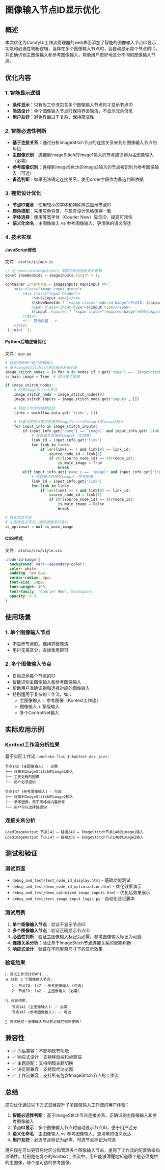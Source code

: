 # 图像输入节点ID显示优化

## 概述

本次优化为ComfyUI工作流管理器的web界面添加了智能的图像输入节点ID显示功能和必选性判断逻辑，当存在多个图像输入节点时，会自动显示每个节点的ID，并正确识别主图像输入和参考图像输入，帮助用户更好地区分不同的图像输入节点。

## 优化内容

### 1. 智能显示逻辑
- **条件显示**：只有当工作流包含多个图像输入节点时才显示节点ID
- **简洁设计**：单个图像输入节点时保持界面简洁，不显示冗余信息
- **用户友好**：避免界面过于复杂，保持简洁性

### 2. 智能必选性判断
- **基于连接关系**：通过分析ImageStitch节点的连接关系来判断图像输入节点的角色
- **主图像识别**：连接到ImageStitch的image1输入的节点被识别为主图像输入（必需）
- **参考图像识别**：连接到ImageStitch的image2输入的节点被识别为参考图像输入（可选）
- **备选判断**：如果无法确定连接关系，使用order字段作为备选判断依据

### 3. 视觉设计优化
- **节点ID徽章**：使用较小的字体和特殊样式显示节点ID
- **颜色搭配**：采用灰色背景，与现有设计风格保持一致
- **字体选择**：使用等宽字体（Courier New）显示ID，提高可读性
- **语义化命名**：主图像输入 vs 参考图像输入，更清晰的语义表达

### 4. 技术实现

#### JavaScript修改
文件：`static/js/app.js`
```javascript
// 在 generateImageInputs 函数中添加智能显示逻辑
const showNodeIds = imageInputs.length > 1;

container.innerHTML = imageInputs.map(input => `
    <div class="image-input-group">
        <div class="input-header">
            <h4>${input.name}</h4>
            ${showNodeIds ? `<span class="node-id-badge">节点ID: ${input.node_id}</span>` : ''}
            <span class="input-type">${input.type}</span>
            ${input.required ? '<span class="required-badge">必需</span>' : '<span class="optional-badge">可选</span>'}
        </div>
        <!-- 其他内容 -->
    </div>
`).join('');
```

#### Python后端逻辑优化
文件：`app.py`
```python
# 智能判断哪个是主图像输入
# 基于ImageStitch节点的连接关系来判断
image_stitch_nodes = [n for n in nodes if n.get('type') == 'ImageStitch']
is_main_image = True  # 默认是主图像

if image_stitch_nodes:
    # 找到ImageStitch节点
    image_stitch_node = image_stitch_nodes[0]
    image_stitch_inputs = image_stitch_node.get('inputs', [])
    
    # 获取工作流的链接信息
    links = workflow_data.get('links', [])
    
    # 检查当前节点是否连接到ImageStitch的image1或image2输入
    for input_info in image_stitch_inputs:
        if input_info.get('name') == 'image1' and input_info.get('link'):
            # 检查是否连接到image1（主图像）
            link_id = input_info.get('link')
            for link in links:
                if len(link) >= 4 and link[0] == link_id:
                    source_node_id = link[1]
                    if str(source_node_id) == str(node_id):
                        is_main_image = True
                        break
        elif input_info.get('name') == 'image2' and input_info.get('link'):
            # 检查是否连接到image2（参考图像）
            link_id = input_info.get('link')
            for link in links:
                if len(link) >= 4 and link[0] == link_id:
                    source_node_id = link[1]
                    if str(source_node_id) == str(node_id):
                        is_main_image = False
                        break

# 确定是否可选
# 主图像是必须的，辅助图像是可选的
is_optional = not is_main_image
```

#### CSS样式
文件：`static/css/style.css`
```css
.node-id-badge {
  background: var(--secondary-color);
  color: white;
  padding: 3px 6px;
  border-radius: 8px;
  font-size: 10px;
  font-weight: 400;
  font-family: 'Courier New', monospace;
  opacity: 0.8;
}
```

## 使用场景

### 1. 单个图像输入节点
- 不显示节点ID，保持界面简洁
- 用户无需区分，直接使用即可

### 2. 多个图像输入节点
- 自动显示每个节点的ID
- 智能识别主图像输入和参考图像输入
- 帮助用户准确识别和选择对应的图像输入
- 特别适用于复杂的工作流，如：
  - 主图像输入 + 参考图像（Kontext工作流）
  - 图像输入 + 蒙版输入
  - 多个ControlNet输入

## 实际应用示例

### Kontext工作流分析结果
基于实际工作流 `nunchaku-flux.1-kontext-dev.json`：

```
节点142 (主图像输入) - 必需
├── 连接到ImageStitch的image1输入
├── 主要处理的图像
└── 用户必须提供

节点147 (参考图像输入) - 可选  
├── 连接到ImageStitch的image2输入
├── 参考图像，用于风格或内容参考
└── 用户可以选择性提供
```

### 连接关系分析
```
LoadImageOutput 节点142 → 链接249 → ImageStitch节点146的image1输入
LoadImageOutput 节点147 → 链接250 → ImageStitch节点146的image2输入
```

## 测试和验证

### 测试页面
- `debug_and_test/test_node_id_display.html` - 基础功能测试
- `debug_and_test/demo_node_id_optimization.html` - 优化效果演示
- `debug_and_test/demo_optimized_image_inputs.html` - 优化后效果展示
- `debug_and_test/test_image_input_logic.py` - 自动化验证脚本

### 测试用例
1. **单个图像输入节点**：验证不显示节点ID
2. **多个图像输入节点**：验证正确显示节点ID
3. **必选性判断**：验证主图像输入标记为必需，参考图像输入标记为可选
4. **连接关系分析**：验证基于ImageStitch节点连接关系的智能判断
5. **响应式设计**：验证在不同屏幕尺寸下的显示效果

### 验证结果
```
🧪 测试工作流分析API...
📊 找到 2 个图像输入节点:
   1. 节点ID: 147 - 参考图像输入 (可选)
   2. 节点ID: 142 - 主图像输入 (必需)

🔍 验证结果:
   节点142 (主图像输入): ✅ 必需
   节点147 (参考图像输入): ✅ 可选

🎉 测试通过！图像输入节点的必选性判断正确！
```

## 兼容性

- ✅ 向后兼容：不影响现有功能
- ✅ 响应式设计：支持移动端和桌面端
- ✅ 主题适配：支持明暗主题切换
- ✅ 浏览器兼容：支持现代浏览器
- ✅ 工作流兼容：支持所有包含ImageStitch节点的工作流

## 总结

这次优化通过以下方式显著提升了多图像输入工作流的用户体验：

1. **智能必选性判断**：基于ImageStitch节点连接关系，正确识别主图像输入和参考图像输入
2. **节点ID显示**：多个图像输入节点时自动显示节点ID，便于用户区分
3. **语义化命名**：主图像输入 vs 参考图像输入，更清晰的语义表达
4. **用户友好**：必选节点标记为必需，可选节点标记为可选

用户现在可以更容易地区分和管理多个图像输入节点，提高了工作流的配置效率和准确性。特别是在复杂的Kontext工作流中，用户能够清楚地知道哪个是必须提供的主图像，哪个是可选的参考图像。 